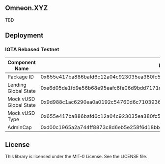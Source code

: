 ## Omneon.XYZ

TBD

## Deployment

### IOTA Rebased Testnet

Component Name | ID/Address
--- | --- 
Package ID |  0x655e417ba886bafd6c12a04c923035ea380fc56173c98b2d7689695334e5c504
Lending Global State | 0xe6d05de1fd9e56b68e95eafc6fe06d9bdd7171d1be18f634745aca2ed942b114
Mock vUSD Global State | 0x9d988c1ac6290ea0a0192c54760d6c71039366079ba3928caa665fa6b8707a21
Mock vUSD Type | 0x655e417ba886bafd6c12a04c923035ea380fc56173c98b2d7689695334e5c504::mock_vusd::MOCK_VUSD
AdminCap | 0xd00c1965a2a744ff8873c8d6eb5e258f6d18bb1c04ac7b61341cb8fb3f029b56

## License

This library is licensed under the MIT-0 License. See the LICENSE file.
